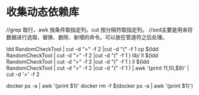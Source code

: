 # 收集动态依赖库
//grep 取行，awk 按条件取指定列，cut 按分隔符取指定列。
//sed主要是用来将数据进行选取、替换、删除、新增的命令。可以放在管道符之后处理。

ldd RandomCheckTool | cut -d ">" -f 2 |cut -d "(" -f 1
cp $(ldd RandomCheckTool | cut -d ">" -f 2 |cut -d "(" -f 1 ) lib/
ll $(ldd RandomCheckTool | cut -d ">" -f 2 |cut -d "(" -f 1 )
ll $(ldd RandomCheckTool | cut -d ">" -f 2 |cut -d "(" -f 1 ) | awk '{print $11,$10,$9}' | cut -d '>' -f 2


docker ps -a | awk '{print $1}'
docker rm -f $(docker ps -a | awk '{print $1}')
